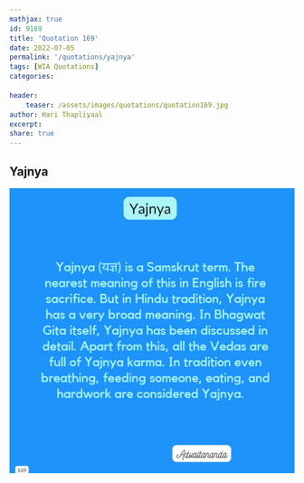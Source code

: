 ```yaml
---
mathjax: true
id: 9169
title: 'Quotation 169'
date: 2022-07-05
permalink: '/quotations/yajnya'
tags: [WIA Quotations] 
categories: 

header:
    teaser: /assets/images/quotations/quotation169.jpg
author: Hari Thapliyaal 
excerpt:
share: true 
---
```


## Yajnya

![Yajnya](/assets/images/quotations/quotation169.jpg)

